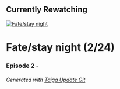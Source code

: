 ﻿
## Currently Rewatching

[![Fate/stay night](https://s4.anilist.co/file/anilistcdn/media/anime/cover/medium/bx356-mTpMvtillumS.png)](https://anilist.co/anime/356)

# Fate/stay night (2/24)

### Episode 2 - 

###### *Generated with [Taiga Update Git](https://github.com/nike4613/taiga-update-git)*